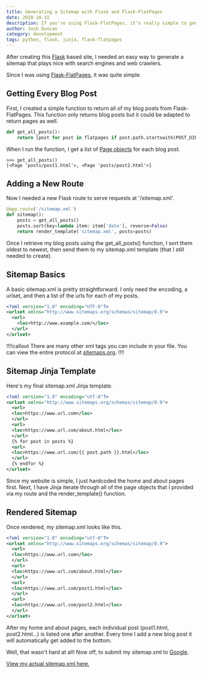 ```yaml
---
title: Generating a Sitemap with Flask and Flask-FlatPages
date: 2020-10-31
description: If you're using Flask-FlatPages, it's really simple to generate a sitemap that plays nice with search engines and helps your website get noticed.
author: Josh Duncan
category: development
tags: python, flask, jinja, flask-flatpages
---
```


After creating this [Flask][flask] based site, I needed an easy way to generate a sitemap that plays nice with search engines and web crawlers.

[flask]: https://flask.palletsprojects.com/

Since I was using [Flask-FlatPages][flatpages], it was quite simple.

[flatpages]: https://pythonhosted.org/Flask-FlatPages/

## Getting Every Blog Post

First, I created a simple function to return all of my blog posts from Flask-FlatPages. This function only returns blog posts but it could be adapted to return pages as well.

```python
def get_all_posts():
    return [post for post in flatpages if post.path.startswith(POST_DIR)]
```

When I run the function, I get a list of [Page objects][page-objects] for each blog post.

[page-objects]: https://pythonhosted.org/Flask-FlatPages/#flask_flatpages.Page

```pycon
>>> get_all_posts()
[<Page 'posts/post1.html'>, <Page 'posts/post2.html'>]
```

## Adding a New Route

Now I needed a new Flask route to serve requests at '/sitemap.xml'.

```python
@app.route('/sitemap.xml')
def sitemap():
    posts = get_all_posts()
    posts.sort(key=lambda item: item['date'], reverse=False)
    return render_template('sitemap.xml', posts=posts)
```

Once I retrieve my blog posts using the get_all_posts() function, I sort them oldest to newest, then send them to my sitemap.xml template (that I still needed to create).

## Sitemap Basics

A basic sitemap.xml is pretty straightforward. I only need the encoding, a urlset, and then a list of the urls for each of my posts.

```xml
<?xml version="1.0" encoding="UTF-8"?>
<urlset xmlns="http://www.sitemaps.org/schemas/sitemap/0.9">
  <url>
    <loc>http://www.example.com/</loc>
  </url>
</urlset>
```

!!!!callout
There are many other xml tags you can include in your file. You can view the entire protocol at [sitemaps.org][sitemaps-protocol].
!!!!

[sitemaps-protocol]: https://www.sitemaps.org/protocol.html

## Sitemap Jinja Template

Here's my final sitemap.xml Jinja template.

```xml
<?xml version="1.0" encoding="utf-8"?>
<urlset xmlns="http://www.sitemaps.org/schemas/sitemap/0.9">
  <url>
  <loc>https://www.url.com</loc>
  </url>
  <url>
  <loc>https://www.url.com/about.html</loc>
  </url>
  {% for post in posts %}
  <url>
  <loc>https://www.url.com/{{ post.path }}.html</loc>
  </url>
  {% endfor %}
</urlset>
```

Since my website is simple, I just hardcoded the home and about pages first. Next, I have Jinja iterate through all of the page objects that I provided via my route and the render_template() function.

## Rendered Sitemap

Once rendered, my sitemap.xml looks like this.

```xml
<?xml version="1.0" encoding="utf-8"?>
<urlset xmlns="http://www.sitemaps.org/schemas/sitemap/0.9">
  <url>
  <loc>https://www.url.com</loc>
  </url>
  <url>
  <loc>https://www.url.com/about.html</loc>
  </url>
  <url>
  <loc>https://www.url.com/post1.html</loc>
  </url>
  <url>
  <loc>https://www.url.com/post2.html</loc>
  </url>
</urlset>
```

After my home and about pages, each individual post (post1.html, post2.html...) is listed one after another. Every time I add a new blog post it will automatically get added to the bottom.

Well, that wasn't hard at all! Now off, to submit my sitemap.xml to [Google][google].

[google]: https://support.google.com/webmasters/answer/7451001

[View my actual sitemap.xml here.][sitemap]

[sitemap]: https://joshbduncan.com/sitemap.xml
